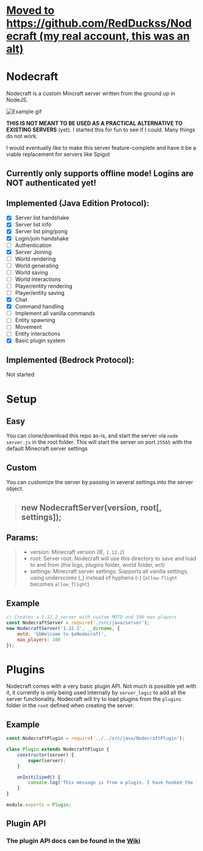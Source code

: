 # [Moved to https://github.com/RedDuckss/Nodecraft (my real account, this was an alt)](https://github.com/RedDuckss/Nodecraft)

# Nodecraft

Nodecraft is a custom Mincraft server written from the ground up in NodeJS.

![Example gif](https://i.imgur.com/S8DS9wr.gif)

**THIS IS NOT MEANT TO BE USED AS A PRACTICAL ALTERNATIVE TO EXISTING SERVERS** (yet). I started this for fun to see if I could. Many things do not work.

I would eventually like to make this server feature-complete and have it be a viable replacement for servers like Spigot

## Currently only supports offline mode! Logins are NOT authenticated yet!

## Implemented (Java Edition Protocol):
- [x] Server list handshake
- [x] Server list info
- [x] Server list ping/pong
- [x] Login/join handshake
- [ ] Authentication
- [x] Server Joining
- [ ] World rendering
- [ ] World generating
- [ ] World saving
- [ ] World interactions
- [ ] Player/entity rendering
- [ ] Player/entity saving
- [x] Chat
- [x] Command handling
- [ ] Implement all vanilla commands
- [ ] Entity spawning
- [ ] Movement
- [ ] Entity interactions
- [x] Basic plugin system

## Implemented (Bedrock Protocol):
Not started

# Setup
## Easy
You can clone/download this repo as-is, and start the server via `node server.js` in the root folder. This will start the server on port `25565` with the default Minecraft server settings

## Custom
You can customize the server by passing in several settings into the server object.
> ## new NodecraftServer(version, root[, settings]);
## Params:
> - version: Minecraft version (IE, `1.12.2`)
> - root: Server root. Nodecraft will use this directory to save and load to and from (the logs, plugins folder, world folder, ect)
> - settings: Minecraft server settings. Supports all vanilla settings, using underscores (_) instead of hyphens (-) (`allow-flight` becomes `allow_flight`)

## Example
```javascript
// Creates a 1.12.2 server with custom MOTD and 100 max players
const NodecraftServer = require('./src/java/server');
new NodecraftServer('1.12.2', __dirname, {
	motd: '§bWelcome to §eNodecraft',
	max_players: 100
});
```

# Plugins
Nodecraft comes with a very basic plugin API. Not much is possible yet with it, it currently is only being used internally by `server_logic` to add all the server functionality. Nodecraft will try to load plugins from the `plugins` folder in the `root` defined when creating the server.

## Example
```javascript
const NodecraftPlugin = require('../../src/java/NodecraftPlugin');

class Plugin extends NodecraftPlugin {
	constructor(server) {
		super(server);
	}

	onInitilized() {
		console.log('This message is from a plugin. I have hooked the `initilized` event handle! I run AFTER the base plugin');
	}
}

module.exports = Plugin;
```

## Plugin API
### **The plugin API docs can be found in the [Wiki](https://github.com/TheIronG/Nodecraft/wiki)**
